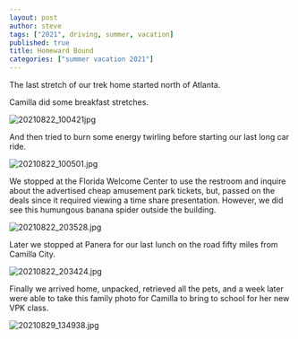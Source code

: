 ```yaml
---
layout: post
author: steve
tags: ["2021", driving, summer, vacation]
published: true
title: Homeward Bound
categories: ["summer vacation 2021"]
---
```

The last stretch of our trek home started north of Atlanta.  

Camilla did some breakfast stretches.  

![20210822_100421jpg]({{site.pics_url}}/20210822_100421.jpg)

And then tried to burn some energy twirling before starting our last long car ride.  

![20210822_100501.jpg]({{site.pics_url}}/20210822_100501.jpg)

We stopped at the Florida Welcome Center to use the restroom and inquire about the advertised cheap amusement park tickets, but, passed on the deals since it required viewing a time share presentation. However, we did see this humungous banana spider outside the building.  

![20210822_203528.jpg]({{site.pics_url}}/20210822_203528.jpg)

Later we stopped at Panera for our last lunch on the road fifty miles from Camilla City.  

![20210822_203424.jpg]({{site.pics_url}}/20210822_203424.jpg)

Finally we arrived home, unpacked, retrieved all the pets, and a week later were able to take this family photo for Camilla to bring to school for her new VPK class.  

![20210829_134938.jpg]({{site.pics_url}}/20210829_134938.jpg)
